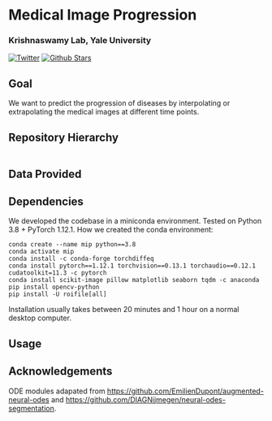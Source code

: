 # Medical Image Progression
### Krishnaswamy Lab, Yale University
[![Twitter](https://img.shields.io/twitter/follow/KrishnaswamyLab.svg?style=social&label=Follow)](https://twitter.com/KrishnaswamyLab)
[![Github Stars](https://img.shields.io/github/stars/ChenLiu-1996/MedicalImageProgression.svg?style=social&label=Stars)](https://github.com/ChenLiu-1996/MedicalImageProgression/)

## Goal
We want to predict the progression of diseases by interpolating or extrapolating the medical images at different time points.

## Repository Hierarchy
```
```

## Data Provided

## Dependencies
We developed the codebase in a miniconda environment.
Tested on Python 3.8 + PyTorch 1.12.1.
How we created the conda environment:
```
conda create --name mip python==3.8
conda activate mip
conda install -c conda-forge torchdiffeq
conda install pytorch==1.12.1 torchvision==0.13.1 torchaudio==0.12.1 cudatoolkit=11.3 -c pytorch
conda install scikit-image pillow matplotlib seaborn tqdm -c anaconda
pip install opencv-python
pip install -U roifile[all]
```
<!-- pip install torch==1.11.0+cu113 torchvision==0.12.0+cu113 torchaudio==0.11.0 --extra-index-url https://download.pytorch.org/whl/cu113 -->
Installation usually takes between 20 minutes and 1 hour on a normal desktop computer.

## Usage


## Acknowledgements
ODE modules adapated from https://github.com/EmilienDupont/augmented-neural-odes and https://github.com/DIAGNijmegen/neural-odes-segmentation.
